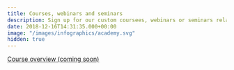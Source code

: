 ```yaml
---
title: Courses, webinars and seminars
description: Sign up for our custom coursees, webinars or seminars related to strategic procurement
date: 2018-12-16T14:31:35.000+00:00
image: "/images/infographics/academy.svg"
hidden: true
---
```


<a href="#" class="btn btn-primary green btn-lg">Course overview (coming soon)</a>